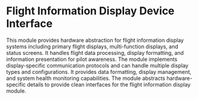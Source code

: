 # Flight Information Display Device Interface

This module provides hardware abstraction for flight information display systems including primary flight displays, multi-function displays, and status screens. It handles flight data processing, display formatting, and information presentation for pilot awareness. The module implements display-specific communication protocols and can handle multiple display types and configurations. It provides data formatting, display management, and system health monitoring capabilities. The module abstracts hardware-specific details to provide clean interfaces for the flight information display module.
